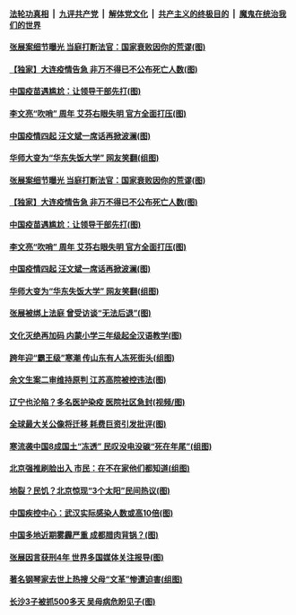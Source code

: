 ####  [法轮功真相](../../../../basic/blob/master/README.md?t=12310831) &nbsp;|&nbsp; [九评共产党](../../../../9ping.md/blob/master/README.md?t=12310831) &nbsp;|&nbsp; [解体党文化](../../../../jtdwh.md/blob/master/README.md?t=12310831)  &nbsp;|&nbsp; [共产主义的终极目的](../../../../gczydzjmd.md/blob/master/README.md?t=12310831) &nbsp;|&nbsp; [魔鬼在统治我们的世界](../../../../mgztzwmdsj.md/blob/master/README.md?t=12310831) 

#### [张展案细节曝光 当庭打断法官：国家衰败因你的荒谬(图)](../pages/p1/957581.md?t=12310831) 

#### [【独家】大连疫情告急 非万不得已不公布死亡人数(图)](../pages/p1/957568.md?t=12310831) 

#### [中国疫苗遇尴尬：让领导干部先打(图)](../pages/p1/957579.md?t=12310831) 

#### [李文亮“吹哨” 周年 艾芬右眼失明 官方全面打压(图)](../pages/p1/957560.md?t=12310831) 

#### [中国疫情四起 汪文斌一席话再掀波澜(图)](../pages/p1/957480.md?t=12310831) 

#### [华师大变为“华东失饭大学” 网友笑翻(组图)](../pages/p1/957547.md?t=12310831) 

#### [张展案细节曝光 当庭打断法官：国家衰败因你的荒谬(图)](../pages/p1/957581.md?t=12310831) 

#### [【独家】大连疫情告急 非万不得已不公布死亡人数(图)](../pages/p1/957568.md?t=12310831) 

#### [中国疫苗遇尴尬：让领导干部先打(图)](../pages/p1/957579.md?t=12310831) 

#### [李文亮“吹哨” 周年 艾芬右眼失明 官方全面打压(图)](../pages/p1/957560.md?t=12310831) 

#### [中国疫情四起 汪文斌一席话再掀波澜(图)](../pages/p1/957480.md?t=12310831) 

#### [华师大变为“华东失饭大学” 网友笑翻(组图)](../pages/p1/957547.md?t=12310831) 

#### [张展被绑上法庭 曾受访谈“无法后退”(图)](../pages/p1/957512.md?t=12310831) 

#### [文化灭绝再加码 内蒙小学三年级起全汉语教学(图)](../pages/p1/957518.md?t=12310831) 

#### [跨年迎“霸王级”寒潮 传山东有人冻死街头(组图)](../pages/p1/957526.md?t=12310831) 

#### [余文生案二审维持原判 江苏高院被控违法(图)](../pages/p1/957508.md?t=12310831) 

#### [辽宁也沦陷？多名医护染疫 医院社区急封(视频/图)](../pages/p1/957491.md?t=12310831) 

#### [全球最大关公像将迁移 耗费巨资引发批评(图)](../pages/p1/957506.md?t=12310831) 

#### [寒流袭中国8成国土“冻透” 民叹没电没碳“死在年尾”(组图)](../pages/p1/957456.md?t=12310831) 

#### [北京强推刷脸出入 市民：在不在家他们都知道(组图)](../pages/p1/957462.md?t=12310831) 

#### [地裂？民饥？北京惊现“3个太阳”民间热议(图)](../pages/p1/957428.md?t=12310831) 

#### [中国疾控中心：武汉实际感染人数或高10倍(图)](../pages/p1/957442.md?t=12310831) 

#### [中国多地近期雾霾严重 成都腊肉背锅？(图)](../pages/p1/957418.md?t=12310831) 

#### [张展因言获刑4年 世界多国媒体关注报导(图)](../pages/p1/957382.md?t=12310831) 

#### [著名钢琴家去世上热搜 父母“文革”惨遭迫害(组图)](../pages/p1/957396.md?t=12310831) 

#### [长沙3子被抓500多天 吴母病危盼见子(图)](../pages/p1/957389.md?t=12310831) 

